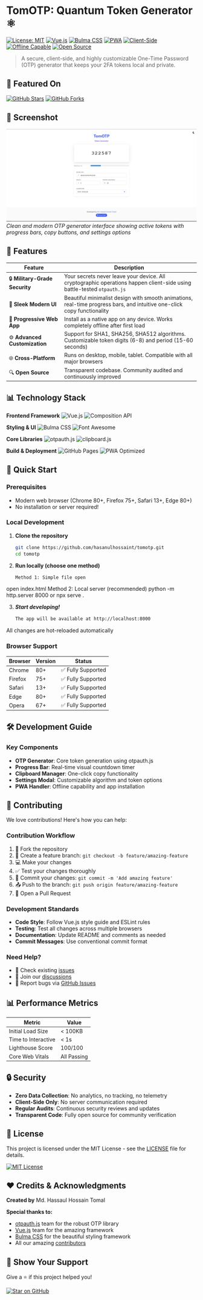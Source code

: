 # TomOTP: Quantum Token Generator ⚛️

[![License: MIT](https://img.shields.io/badge/License-MIT-yellow.svg)](https://opensource.org/licenses/MIT)
[![Vue.js](https://img.shields.io/badge/Vue.js-3.x-4FC08D?logo=vue.js)](https://vuejs.org/)
[![Bulma CSS](https://img.shields.io/badge/Bulma-CSS-00D1B2?logo=bulma)](https://bulma.io/)
[![PWA](https://img.shields.io/badge/PWA-Ready-5A0FC8?logo=pwa)](https://web.dev/progressive-web-apps/)
[![Client-Side](https://img.shields.io/badge/Client--Side-Security-FF6B6B?logo=security)](https://en.wikipedia.org/wiki/Client-side)
[![Offline Capable](https://img.shields.io/badge/Offline-Capable-8E44AD?logo=offline)](https://developer.mozilla.org/en-US/docs/Web/Progressive_web_apps)
[![Open Source](https://badges.frapsoft.com/os/v2/open-source.svg?v=103)](https://opensource.org/)

> A secure, client-side, and highly customizable One-Time Password (OTP) generator that keeps your 2FA tokens local and private.

## 🌟 Featured On

[![GitHub Stars](https://img.shields.io/github/stars/hasanulhossaint/tomotp?style=social)](https://github.com/hasanulhossaint/tomotp/stargazers)
[![GitHub Forks](https://img.shields.io/github/forks/hasanulhossaint/tomotp?style=social)](https://github.com/hasanulhossaint/tomotp/network/members)

## 📸 Screenshot

![TomOTP Interface](img/screenshot.png)
*Clean and modern OTP generator interface showing active tokens with progress bars, copy buttons, and settings options*

## 🚀 Features

| Feature | Description |
|---------|-------------|
| 🔒 **Military-Grade Security** | Your secrets never leave your device. All cryptographic operations happen client-side using battle-tested `otpauth.js` |
| 🎨 **Sleek Modern UI** | Beautiful minimalist design with smooth animations, real-time progress bars, and intuitive one-click copy functionality |
| 📱 **Progressive Web App** | Install as a native app on any device. Works completely offline after first load |
| ⚙️ **Advanced Customization** | Support for SHA1, SHA256, SHA512 algorithms. Customizable token digits (6-8) and period (15-60 seconds) |
| 🌐 **Cross-Platform** | Runs on desktop, mobile, tablet. Compatible with all major browsers |
| 🔍 **Open Source** | Transparent codebase. Community audited and continuously improved |

## 📊 Technology Stack

**Frontend Framework**
![Vue.js](https://img.shields.io/badge/Vue.js-3.3.4-4FC08D?logo=vue.js&logoColor=white)
![Composition API](https://img.shields.io/badge/Composition-API-35495E?logo=vue.js)

**Styling & UI**
![Bulma CSS](https://img.shields.io/badge/Bulma-0.9.4-00D1B2?logo=bulma&logoColor=white)
![Font Awesome](https://img.shields.io/badge/Font%20Awesome-6.4.0-528DD7?logo=font-awesome&logoColor=white)

**Core Libraries**
![otpauth.js](https://img.shields.io/badge/otpauth.js-9.0.2-FF6B6B?logo=javascript)
![clipboard.js](https://img.shields.io/badge/clipboard.js-2.0.11-000000?logo=clipboard.js)

**Build & Deployment**
![GitHub Pages](https://img.shields.io/badge/GitHub-Pages-222222?logo=githubpages)
![PWA Optimized](https://img.shields.io/badge/PWA-Optimized-5A0FC8?logo=pwa)

## 🏁 Quick Start

### Prerequisites
- Modern web browser (Chrome 80+, Firefox 75+, Safari 13+, Edge 80+)
- No installation or server required!

### Local Development

1. **Clone the repository**
   ```bash
   git clone https://github.com/hasanulhossaint/tomotp.git
   cd tomotp
2. **Run locally (choose one method)**
    ```bash
    Method 1: Simple file open
open index.html
Method 2: Local server (recommended)
python -m http.server 8000
or
npx serve .


3. ***Start developing!***
    ```bash
    The app will be available at http://localhost:8000
All changes are hot-reloaded automatically    

### Browser Support

| Browser | Version | Status |
|---------|---------|--------|
| Chrome | 80+ | ✅ Fully Supported |
| Firefox | 75+ | ✅ Fully Supported |
| Safari | 13+ | ✅ Fully Supported |
| Edge | 80+ | ✅ Fully Supported |
| Opera | 67+ | ✅ Fully Supported |

## 🛠️ Development Guide

### Key Components

- **OTP Generator**: Core token generation using otpauth.js
- **Progress Bar**: Real-time visual countdown timer
- **Clipboard Manager**: One-click copy functionality
- **Settings Modal**: Customizable algorithm and token options
- **PWA Handler**: Offline capability and app installation
## 🤝 Contributing

We love contributions! Here's how you can help:

### Contribution Workflow

1. 🍴 Fork the repository
2. 🌿 Create a feature branch: `git checkout -b feature/amazing-feature`
3. 💻 Make your changes
4. ✅ Test your changes thoroughly
5. 📝 Commit your changes: `git commit -m 'Add amazing feature'`
6. 📤 Push to the branch: `git push origin feature/amazing-feature`
7. 🔀 Open a Pull Request

### Development Standards

- **Code Style**: Follow Vue.js style guide and ESLint rules
- **Testing**: Test all changes across multiple browsers
- **Documentation**: Update README and comments as needed
- **Commit Messages**: Use conventional commit format

### Need Help?

- 📖 Check existing [issues](https://github.com/hasanulhossaint/tomotp/issues)
- 💬 Join our [discussions](https://github.com/hasanulhossaint/tomotp/discussions)
- 🐛 Report bugs via [GitHub Issues](https://github.com/hasanulhossaint/tomotp/issues/new)

## 📊 Performance Metrics

| Metric | Value |
|--------|-------|
| Initial Load Size | < 100KB |
| Time to Interactive | < 1s |
| Lighthouse Score | 100/100 |
| Core Web Vitals | All Passing |

## 🔒 Security

- **Zero Data Collection**: No analytics, no tracking, no telemetry
- **Client-Side Only**: No server communication required
- **Regular Audits**: Continuous security reviews and updates
- **Transparent Code**: Fully open source for community verification

## 📄 License

This project is licensed under the MIT License - see the [LICENSE](LICENSE) file for details.

[![MIT License](https://img.shields.io/badge/License-MIT-green.svg)](https://opensource.org/licenses/MIT)

## ❤️ Credits & Acknowledgments

**Created by** Md. Hassaul Hossain Tomal

**Special thanks to:**
- [otpauth.js](https://github.com/hectorm/otpauth) team for the robust OTP library
- [Vue.js](https://vuejs.org/) team for the amazing framework
- [Bulma CSS](https://bulma.io/) for the beautiful styling framework
- All our amazing [contributors](https://github.com/hasanulhossaint/tomotp/graphs/contributors)

## 🌟 Show Your Support

Give a ⭐️ if this project helped you!

[![Star on GitHub](https://img.shields.io/github/stars/hasanulhossaint/tomotp.svg?style=social)](https://github.com/hasanulhossaint/tomotp/stargazers)
